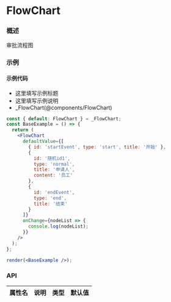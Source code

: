 # FlowChart

### 概述

审批流程图

### 示例

#### 示例代码

- 这里填写示例标题
- 这里填写示例说明
- \_FlowChart(@components/FlowChart)

```jsx
const { default: FlowChart } = _FlowChart;
const BaseExample = () => {
  return (
    <FlowChart
      defaultValue={[
        { id: 'startEvent', type: 'start', title: '开始' },
        {
          id: '随机id1',
          type: 'normal',
          title: '申请人',
          content: '员工'
        },
        {
          id: 'endEvent',
          type: 'end',
          title: '结束'
        }
      ]}
      onChange={nodeList => {
        console.log(nodeList);
      }}
    />
  );
};

render(<BaseExample />);
```

### API

| 属性名 | 说明 | 类型 | 默认值 |
| ------ | ---- | ---- | ------ |
